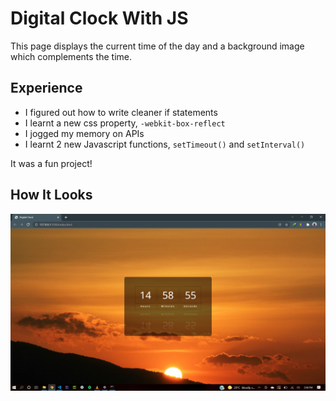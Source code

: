 # Digital Clock With JS
This page displays the current time of the day and a background image which complements the time.

## Experience
- I figured out how to write cleaner if statements
- I learnt a new css property, `-webkit-box-reflect`
- I jogged my memory on APIs
- I learnt 2 new Javascript functions, `setTimeout()` and `setInterval()`

It was a fun project!

## How It Looks
![](https://github.com/neophyte-programmer/digital-clock-js/blob/main/clock.png?raw=true)
